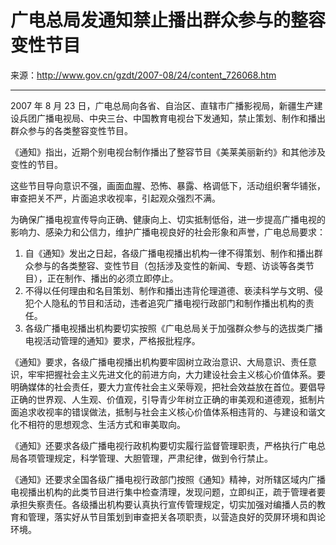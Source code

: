 # 广电总局发通知禁止播出群众参与的整容变性节目

来源：<http://www.gov.cn/gzdt/2007-08/24/content_726068.htm>

---

2007 年 8 月 23 日，广电总局向各省、自治区、直辖市广播影视局，新疆生产建设兵团广播电视局、中央三台、中国教育电视台下发通知，禁止策划、制作和播出群众参与的各类整容变性节目。

《通知》指出，近期个别电视台制作播出了整容节目《美莱美丽新约》和其他涉及变性的节目。

这些节目导向意识不强，画面血腥、恐怖、暴露、格调低下，活动组织奢华铺张，审查把关不严，片面追求收视率，引起观众强烈不满。

为确保广播电视宣传导向正确、健康向上、切实抵制低俗，进一步提高广播电视的影响力、感染力和公信力，维护广播电视良好的社会形象和声誉，广电总局要求：

1. 自《通知》发出之日起，各级广播电视播出机构一律不得策划、制作和播出群众参与的各类整容、变性节目（包括涉及变性的新闻、专题、访谈等各类节目），正在制作、播出的必须立即停止。
1. 不得以任何理由和名目策划、制作和播出违背伦理道德、亵渎科学与文明、侵犯个人隐私的节目和活动，违者追究广播电视行政部门和制作播出机构的责任。
1. 各级广播电视播出机构要切实按照《广电总局关于加强群众参与的选拔类广播电视活动管理的通知》要求，严格报批程序。

《通知》要求，各级广播电视播出机构要牢固树立政治意识、大局意识、责任意识，牢牢把握社会主义先进文化的前进方向，大力建设社会主义核心价值体系。要明确媒体的社会责任，要大力宣传社会主义荣辱观，把社会效益放在首位。要倡导正确的世界观、人生观、价值观，引导青少年树立正确的审美观和道德观，抵制片面追求收视率的错误做法，抵制与社会主义核心价值体系相违背的、与建设和谐文化不相符的思想观念、生活方式和审美取向。

《通知》还要求各级广播电视行政机构要切实履行监督管理职责，严格执行广电总局各项管理规定，科学管理、大胆管理，严肃纪律，做到令行禁止。

《通知》还要求全国各级广播电视行政部门按照《通知》精神，对所辖区域内广播电视播出机构的此类节目进行集中检查清理，发现问题，立即纠正，疏于管理者要承担失察责任。各级播出机构要认真执行宣传管理规定，切实加强对编播人员的教育和管理，落实好从节目策划到审查把关各项职责，以营造良好的荧屏环境和舆论环境。
